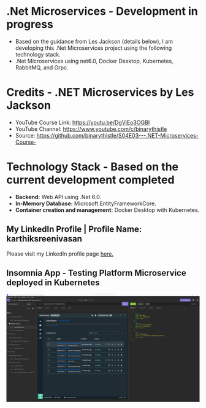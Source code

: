 # .Net Microservices - Development in progress

- Based on the guidance from Les Jackson (details below), I am developing this .Net Microservices project using the following technology stack.
- .Net Microservices using net6.0, Docker Desktop, Kubernetes, RabbitMQ, and Grpc.

# Credits - .NET Microservices by Les Jackson

- YouTube Course Link: https://youtu.be/DgVjEo3OGBI
- YouTube Channel: https://www.youtube.com/c/binarythistle
- Source: https://github.com/binarythistle/S04E03---.NET-Microservices-Course-

# Technology Stack - Based on the current development completed

- **Backend:** Web API using .Net 6.0.
- **In-Memory Database:** Microsoft.EntityFrameworkCore.
- **Container creation and management:** Docker Desktop with Kubernetes.

## My LinkedIn Profile | Profile Name: karthiksreenivasan

Please visit my LinkedIn profile page [here.](https://www.linkedin.com/in/karthiksreenivasan/)

## Insomnia App - Testing Platform Microservice deployed in Kubernetes

![Insomnia App - API Testing - Platform Microservice deployed in Kubernetes](/gitimages/KarthikSreenivasan.NET-Microservices-Insomnia_K8S_API_Testing_Userinterface_1.png)
